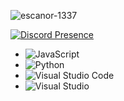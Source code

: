 <p align="left"> <img src="https://komarev.com/ghpvc/?username=escanor-1337&label=Profile%20views&color=0e75b6&style=flat" alt="escanor-1337" /> </p>

[![Discord Presence](https://lanyard.cnrad.dev/api/672112586350657568)](https://discord.com/users/672112586350657568)

- ![JavaScript](https://img.shields.io/badge/javascript-%23323330.svg?style=for-the-badge&logo=javascript&logoColor=%23F7DF1E)
- ![Python](https://img.shields.io/badge/python-3670A0?style=for-the-badge&logo=python&logoColor=ffdd54)
- ![Visual Studio Code](https://img.shields.io/badge/Visual%20Studio%20Code-0078d7.svg?style=for-the-badge&logo=visual-studio-code&logoColor=white)
- ![Visual Studio](https://img.shields.io/badge/Visual%20Studio-5C2D91.svg?style=for-the-badge&logo=visual-studio&logoColor=white)
